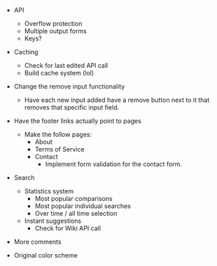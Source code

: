 - API
	- Overflow protection
	- Multiple output forms
	- Keys?

- Caching
    - Check for last edited API call
    - Build cache system (lol)

- Change the remove input functionality
	- Have each new input added have a remove button next to it
	that removes that specific input field.

- Have the footer links actually point to pages
	- Make the follow pages:
		- About
		- Terms of Service
		- Contact
			- Implement form validation for the contact form.

- Search
	- Statistics system
		- Most popular comparisons
		- Most popular individual searches
		- Over time / all time selection
	- Instant suggestions
		- Check for Wiki API call

- More comments

- Original color scheme
 